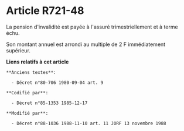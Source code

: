 # Article R721-48

La pension d'invalidité est payée à l'assuré trimestriellement   et à terme échu. 

Son montant annuel est arrondi au multiple de 2 F immédiatement supérieur.

**Liens relatifs à cet article**

	**Anciens textes**:

	  - Décret n°80-706 1980-09-04 art. 9

	**Codifié par**:

	  - Décret n°85-1353 1985-12-17

	**Modifié par**:

	  - Décret n°88-1036 1988-11-10 art. 11 JORF 13 novembre 1988
